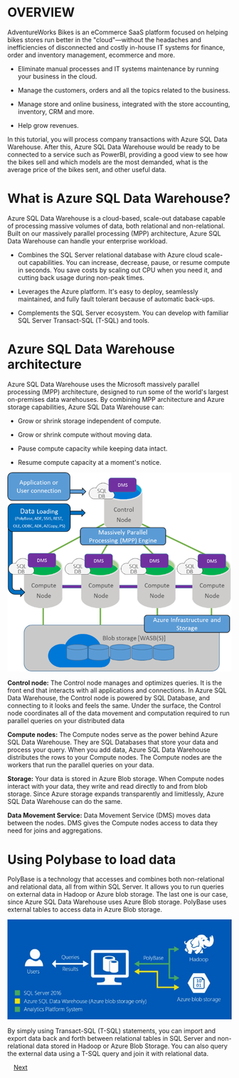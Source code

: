 # OVERVIEW

AdventureWorks Bikes is an eCommerce SaaS platform focused on helping bikes stores run better in the "cloud"—without the headaches and inefficiencies of disconnected and costly in-house IT systems for finance, order and inventory management, ecommerce and more.

-	Eliminate manual processes and IT systems maintenance by running your business in the cloud.

-	Manage the customers, orders and all the topics related to the business.

-	Manage store and online business, integrated with the store accounting, inventory, CRM and more.

-	Help grow revenues.


In this tutorial, you will process company transactions with Azure SQL Data Warehouse. After this, Azure SQL Data Warehouse would be ready to be connected to a service such as PowerBI, providing a good view to see how the bikes sell and which models are the most demanded, what is the average price of the bikes sent, and other useful data.

# What is Azure SQL Data Warehouse?

Azure SQL Data Warehouse is a cloud-based, scale-out database capable of processing massive volumes of data, both relational and non-relational. Built on our massively parallel processing (MPP) architecture, Azure SQL Data Warehouse can handle your enterprise workload.

-	Combines the SQL Server relational database with Azure cloud scale-out capabilities. You can increase, decrease, pause, or resume compute in seconds. You save costs by scaling out CPU when you need it, and cutting back usage during non-peak times.

-	Leverages the Azure platform. It's easy to deploy, seamlessly maintained, and fully fault tolerant because of automatic back-ups.

-	Complements the SQL Server ecosystem. You can develop with familiar SQL Server Transact-SQL (T-SQL) and tools.
 
#  Azure SQL Data Warehouse architecture

Azure SQL Data Warehouse uses the Microsoft massively parallel processing (MPP) architecture, designed to run some of the world's largest on-premises data warehouses.
By combining MPP architecture and Azure storage capabilities, Azure SQL Data Warehouse can:

-	Grow or shrink storage independent of compute.

-	Grow or shrink compute without moving data.

-	Pause compute capacity while keeping data intact.

-	Resume compute capacity at a moment's notice.

![](img/image1.png)

**Control node:** The Control node manages and optimizes queries. It is the front end that interacts with all applications and connections. In Azure SQL Data Warehouse, the Control node is powered by SQL Database, and connecting to it looks and feels the same. Under the surface, the Control node coordinates all of the data movement and computation required to run parallel queries on your distributed data

**Compute nodes:** The Compute nodes serve as the power behind Azure SQL Data Warehouse. They are SQL Databases that store your data and process your query. When you add data, Azure SQL Data Warehouse distributes the rows to your Compute nodes. The Compute nodes are the workers that run the parallel queries on your data.

**Storage:** Your data is stored in Azure Blob storage. When Compute nodes interact with your data, they write and read directly to and from blob storage. Since Azure storage expands transparently and limitlessly, Azure SQL Data Warehouse can do the same.

**Data Movement Service:** Data Movement Service (DMS) moves data between the nodes. DMS gives the Compute nodes access to data they need for joins and aggregations.

# Using Polybase to load data

PolyBase is a technology that accesses and combines both non-relational and relational data, all from within SQL Server. It allows you to run queries on external data in Hadoop or Azure blob storage. The last one is our case, since Azure SQL Data Warehouse uses Azure Blob storage. PolyBase uses external tables to access data in Azure Blob storage.

![](img/image2.jpg)

By simply using Transact-SQL (T-SQL) statements, you can import and export data back and forth between relational tables in SQL Server and non-relational data stored in Hadoop or Azure Blob Storage. You can also query the external data using a T-SQL query and join it with relational data.

 <a href="0.Tour.md">Next</a>  
 
